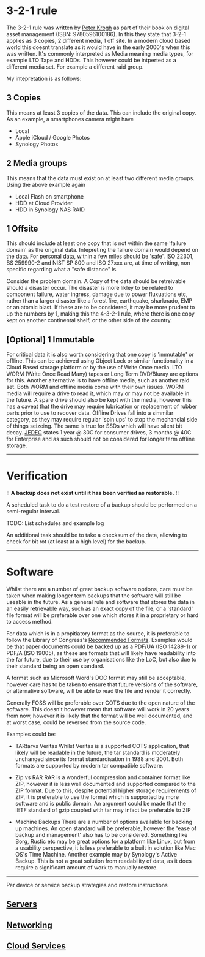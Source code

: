 # 3-2-1 rule
The 3-2-1 rule was written by [Peter Krogh](https://thedambook.com/about/) as part of their book on digital asset management (ISBN: 9780596100186). In this they state that 3-2-1 applies as 3 copies, 2 different media, 1 off site. In a modern cloud based world this doesnt translate as it would have in the early 2000's when this was written. It's commonly interpreted as Media meaning media types, for example LTO Tape and HDDs. This however could be intperted as a different media set. For example a different raid group.

My intepretation is as follows:

## 3 Copies
This means at least 3 copies of the data. This can include the original copy. As an example, a smartphones camera might have

* Local
* Apple iCloud / Google Photos
* Synology Photos

## 2 Media groups
This means that the data must exist on at least two different media groups. Using the above example again

* Local Flash on smartphone
* HDD at Cloud Provider
* HDD in Synology NAS RAID

## 1 Offsite
This should include at least one copy that is not within the same 'failure domain' as the original data. Intepreting the failure domain would depend on the data. For personal data, within a few miles should be 'safe'. ISO 22301, BS 259990-2 and NIST SP 800 and ISO 27xxx are, at time of writing, non specific regarding what a "safe distance" is.

Consider the problem domain. A Copy of the data should be retreivable should a disaster occur. The disaster is more likley to be related to component failure, water ingress, damage due to power fluxuations etc, rather than a larger disaster like a forest fire,  earthquake, sharknado, EMP or an atomic blast. If these are to be considered, it may be more prudent to up the numbers by 1, making this the 4-3-2-1 rule, where there is one copy kept on another continental shelf, or the other side of the country.

## [Optional] 1 Immutable
For critical data it is also worth considering that one copy is 'immutable' or offline. This can be achieved using Object Lock or similar functionality in a Cloud Based storage platform or by the use of Write Once media. LTO WORM (Write Once Read Many) tapes or Long Term DVD/Bluray are options for this. Another alternative is to have offline media, such as another raid set. Both WORM and offline media come with their own issues. WORM media will require a drive to read it, which may or may not be available in the future. A spare drive should also be kept with the media, however this has a caveat that the drive may require lubrication or replacement of rubber parts prior to use to recover data. Offline Drives fall into a simmilar category, as they may require regular 'spin ups' to stop the mechancial side of things seizeing. The same is true for SSDs which will have silent bit decay. [JEDEC](https://www.jedec.org/sites/default/files/Alvin_Cox%20%5BCompatibility%20Mode%5D_0.pdf) states 1 year @ 30C for consumer drives, 3 months @ 40C for Enterprise and as such should not be considered for longer term offline storage.

***

# Verification
:bangbang: **A backup does not exist until it has been verified as restorable.** :bangbang:

A scheduled task to do a test restore of a backup should be performed on a semi-regular interval. 

TODO: List schedules and example log 

An additional task should be to take a checksum of the data, allowing to check for bit rot (at least at a high level) for the backup.

***
# Software

Whilst there are a number of great backup software options, care must be taken when making longer term backups that the software will still be useable in the future. As a general rule and software that stores the data in an easily retrievable way, such as an exact copy of the file, or a 'standard' file format will be preferable over one which stores it in a proprietary or hard to access method.

For data which is in a propitiatory format as the source, it is preferable to follow the Library of Congress's [Recommended Formats](https://www.loc.gov/preservation/resources/rfs/TOC.html). Examples would be that paper documents could be backed up as a PDF/UA (ISO 14289-1) or PDF/A (ISO 19005), as these are formats that will likely have readability into the far future, due to their use by organisations like the LoC, but also due to their standard being an open standard.

A format such as Microsoft Word's DOC format may still be acceptable, however care has to be taken to ensure that future versions of the software, or alternative software, will be able to read the file and render it correctly.

Generally FOSS will be preferable over COTS due to the open nature of the software. This doesn't however mean that software will work in 20 years from now, however it is likely that the format will be well documented, and at worst case, could be reversed from the source code.

Examples could be:

* TARtarvs Veritas
Whilst Veritas is a supported COTS application, that likely will be readable in the future, the tar standard is moderately unchanged since its format standardisation in 1988 and 2001. Both formats are supported by modern tar compatible software.

* Zip vs RAR
RAR is a wonderful compression and container format like ZIP, however it is less well documented and supported compared to the ZIP format. Due to this, despite potential higher storage requirements of ZIP, it is preferable to use the format which is supported by more software and is public domain. An argument could be made that the IETF standard of gzip coupled with tar may infact be preferable to ZIP

* Machine Backups
There are a number of options available for backing up machines. An open standard will be preferable, however the 'ease of backup and management' also has to be considered. Something like Borg, Rustic etc may be great options for a platform like Linux, but from a usability perspective, it is less preferable to a built in solution like Mac OS's Time Machine. Another example may by Synology's Active Backup. This is not a great solution from readability of data, as it does require a significant amount of work to manually restore.

***
Per device or service backup strategies and restore instructions

## [Servers](/Servers/README.md)
## [Networking](/networking/README.md)
## [Cloud Services](/CloudServices/README.md)
